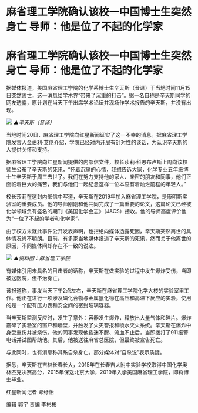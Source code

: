 # 麻省理工学院确认该校一中国博士生突然身亡 导师：他是位了不起的化学家

# 麻省理工学院确认该校一中国博士生突然身亡 导师：他是位了不起的化学家

据媒体报道，美国麻省理工学院的化学系博士生辛天斯（音译）于当地时间11月15日突然离世，这一消息给学术界“带来了沉重的打击”。据一名自称是辛天斯同学的网友透露，原计划在当天下午出席学术论坛并现场作学术报告的辛天斯，并没有出现。

![](https://inews.gtimg.com/om_bt/Ob7Wk5HM7Q9rNgk6J-zQnN5aKj8V5WS3b4lM8Pzs64b78AA/1000)
_▲辛天斯（音译）_

当地时间20日，麻省理工学院向红星新闻证实了这一不幸的消息。据麻省理工学院发言人金伯利·艾伦介绍，学院已经对内开展有针对性的谈话，为认识辛天斯的人提供关怀和支持。

据麻省理工学院向红星新闻提供的内部信文件，校长莎莉·科恩布卢斯上周向该校师生公布了辛天斯的死讯，“怀着沉痛的心情，我想告诉大家，化学专业五年级博士生辛天斯于周三去世了。我们在努力支持他的家人、亲密的朋友和同事，他们正面临着巨大的痛苦，我们与他们一起纪念这样一位本应有着灿烂前程的年轻人。”

校长莎莉在这封内部信中写道，辛天斯在2019年加入麻省理工学院，是康明斯实验室的重要成员。他的导师刚刚和他共同完成了一篇重要的论文，这篇论文已经被化学领域负有盛名的期刊《美国化学会志》（JACS）接收。他的导师高度评价他为“一位了不起的学者和化学家”。

由于校方未就此事件公开发表声明，也拒绝向媒体透露死因，辛天斯突然离世的具体情况尚不明朗。目前，有多家当地媒体报道了辛天斯的死讯，然而关于他离世的原因，不同媒体间却存在不一致的说法。

![](https://inews.gtimg.com/om_bt/OyFaQBYGUT3uPnmKBumZ4ZtHHCXQl91_kZWQD2rL3RB-8AA/1000)
_▲资料图：麻省理工学院_

有媒体引用未具名的目击者的话称，辛天斯在做实验的过程中发生爆炸受伤，当即被送医院，但不治身亡。

该报道称，事发当天下午2点左右，辛天斯在麻省理工学院化学大楼的实验室里工作。他正在进行一项涉及磷化合物与金属氢化物在高压和高温下反应的实验，使用的是一个配有压力表和安全阀的密封玻璃容器。

当辛天斯监测反应时，发生了意外：容器发生爆炸，释放出大量气体和碎片。爆炸震碎了实验室的窗户和墙壁，并触发了火灾警报和喷水灭火系统。辛天斯在爆炸中身受重伤并被烧伤。他的同事发现他昏迷不醒、流血不止后，当即拨打了911报警电话并试图帮助他。其后，他被送往麻省总医院，但最终被宣告死亡。

与此同时，也有消息称其系自杀身亡。部分媒体对“自杀说”表示质疑。

据悉，辛天斯在吉林长春长大，2015年在长春吉大附中实验学校取得中国化学奥林匹克决赛高分，2015年保送北京大学，2019年入学美国麻省理工学院，即将博士毕业。

红星新闻记者 邓纾怡

编辑 郭宇 责编 李彬彬

